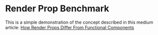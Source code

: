 # Render Prop Benchmark

This is a simple demonstration of the concept described in this medium article: [How Render Props Differ From Functional Components](https://medium.com/@jacobdfriedmann/render-props-composability-and-performance-74dd4ac881e2)
